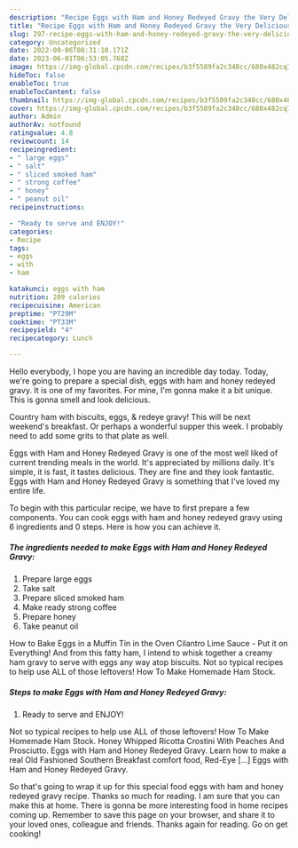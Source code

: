 ```yaml
---
description: "Recipe Eggs with Ham and Honey Redeyed Gravy the Very Delicious"
title: "Recipe Eggs with Ham and Honey Redeyed Gravy the Very Delicious"
slug: 297-recipe-eggs-with-ham-and-honey-redeyed-gravy-the-very-delicious
category: Uncategorized
date: 2022-09-06T08:31:10.171Z
date: 2023-06-01T06:53:05.768Z
image: https://img-global.cpcdn.com/recipes/b3f5589fa2c348cc/680x482cq70/eggs-with-ham-and-honey-redeyed-gravy-recipe-main-photo.jpg
hideToc: false
enableToc: true
enableTocContent: false
thumbnail: https://img-global.cpcdn.com/recipes/b3f5589fa2c348cc/680x482cq70/eggs-with-ham-and-honey-redeyed-gravy-recipe-main-photo.jpg
cover: https://img-global.cpcdn.com/recipes/b3f5589fa2c348cc/680x482cq70/eggs-with-ham-and-honey-redeyed-gravy-recipe-main-photo.jpg
author: Admin
authorAv: notfound
ratingvalue: 4.8
reviewcount: 14
recipeingredient:
- " large eggs"
- " salt"
- " sliced smoked ham"
- " strong coffee"
- " honey"
- " peanut oil"
recipeinstructions:

- "Ready to serve and ENJOY!"
categories:
- Recipe
tags:
- eggs
- with
- ham

katakunci: eggs with ham 
nutrition: 209 calories
recipecuisine: American
preptime: "PT29M"
cooktime: "PT33M"
recipeyield: "4"
recipecategory: Lunch

---
```



Hello everybody, I hope you are having an incredible day today. Today, we're going to prepare a special dish, eggs with ham and honey redeyed gravy. It is one of my favorites. For mine, I'm gonna make it a bit unique. This is gonna smell and look delicious.

Country ham with biscuits, eggs, &amp; redeye gravy! This will be next weekend&#39;s breakfast. Or perhaps a wonderful supper this week. I probably need to add some grits to that plate as well.

Eggs with Ham and Honey Redeyed Gravy is one of the most well liked of current trending meals in the world. It's appreciated by millions daily. It's simple, it is fast, it tastes delicious. They are fine and they look fantastic. Eggs with Ham and Honey Redeyed Gravy is something that I've loved my entire life.


To begin with this particular recipe, we have to first prepare a few components. You can cook eggs with ham and honey redeyed gravy using 6 ingredients and 0 steps. Here is how you can achieve it.

<!--inarticleads1-->

##### The ingredients needed to make Eggs with Ham and Honey Redeyed Gravy:

1. Prepare  large eggs
1. Take  salt
1. Prepare  sliced smoked ham
1. Make ready  strong coffee
1. Prepare  honey
1. Take  peanut oil


How to Bake Eggs in a Muffin Tin in the Oven Cilantro Lime Sauce - Put it on Everything! And from this fatty ham, I intend to whisk together a creamy ham gravy to serve with eggs any way atop biscuits. Not so typical recipes to help use ALL of those leftovers! How To Make Homemade Ham Stock. 

<!--inarticleads2-->

##### Steps to make Eggs with Ham and Honey Redeyed Gravy:


1. Ready to serve and ENJOY!

Not so typical recipes to help use ALL of those leftovers! How To Make Homemade Ham Stock. Honey Whipped Ricotta Crostini With Peaches And Prosciutto. Eggs with Ham and Honey Redeyed Gravy. Learn how to make a real Old Fashioned Southern Breakfast comfort food, Red-Eye […] Eggs with Ham and Honey Redeyed Gravy. 

So that's going to wrap it up for this special food eggs with ham and honey redeyed gravy recipe. Thanks so much for reading. I am sure that you can make this at home. There is gonna be more interesting food in home recipes coming up. Remember to save this page on your browser, and share it to your loved ones, colleague and friends. Thanks again for reading. Go on get cooking!
